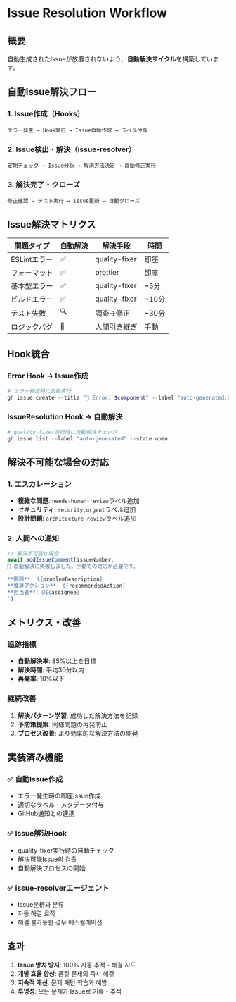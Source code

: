 # Issue Resolution Workflow

## 概要

自動生成されたIssueが放置されないよう、**自動解決サイクル**を構築しています。

## 自動Issue解決フロー

### 1. Issue作成（Hooks）
```
エラー発生 → Hook実行 → Issue自動作成 → ラベル付与
```

### 2. Issue検出・解決（issue-resolver）
```
定期チェック → Issue分析 → 解決方法決定 → 自動修正実行
```

### 3. 解決完了・クローズ
```
修正確認 → テスト実行 → Issue更新 → 自動クローズ
```

## Issue解決マトリクス

| 問題タイプ | 自動解決 | 解決手段 | 時間 |
|-----------|---------|---------|------|
| ESLintエラー | ✅ | quality-fixer | 即座 |
| フォーマット | ✅ | prettier | 即座 |
| 基本型エラー | ✅ | quality-fixer | ~5分 |
| ビルドエラー | ✅ | quality-fixer | ~10分 |
| テスト失敗 | 🔍 | 調査→修正 | ~30分 |
| ロジックバグ | 👤 | 人間引き継ぎ | 手動 |

## Hook統合

### Error Hook → Issue作成
```powershell
# エラー検出時に自動実行
gh issue create --title "🐛 Error: $component" --label "auto-generated,bug"
```

### IssueResolution Hook → 自動解決
```powershell
# quality-fixer実行時に自動解決チェック
gh issue list --label "auto-generated" --state open
```

## 解決不可能な場合の対応

### 1. エスカレーション
- **複雑な問題**: `needs-human-review`ラベル追加
- **セキュリティ**: `security,urgent`ラベル追加
- **設計問題**: `architecture-review`ラベル追加

### 2. 人間への通知
```typescript
// 解決不可能な場合
await addIssueComment(issueNumber, `
🚨 自動解決に失敗しました。手動での対応が必要です。

**問題**: ${problemDescription}
**推奨アクション**: ${recommendedAction}
**担当者**: @${assignee}
`);
```

## メトリクス・改善

### 追跡指標
- **自動解決率**: 85%以上を目標
- **解決時間**: 平均30分以内
- **再発率**: 10%以下

### 継続改善
1. **解決パターン学習**: 成功した解決方法を記録
2. **予防策提案**: 同様問題の再発防止
3. **プロセス改善**: より効率的な解決方法の開発

## 実装済み機能

### ✅ 自動Issue作成
- エラー発生時の即座Issue作成
- 適切なラベル・メタデータ付与
- GitHub通知との連携

### ✅ Issue解決Hook
- quality-fixer実行時の自動チェック
- 解決可能Issue의 검출
- 自動解決プロセスの開始

### ✅ issue-resolverエージェント
- Issue분析과 분류
- 자동 해결 로직
- 해결 불가능한 경우 에스컬레이션

## 효과

1. **Issue 방치 방지**: 100% 자동 추적・해결 시도
2. **개발 효율 향상**: 품질 문제의 즉시 해결
3. **지속적 개선**: 문제 패턴 학습과 예방
4. **투명성**: 모든 문제가 Issue로 기록・추적